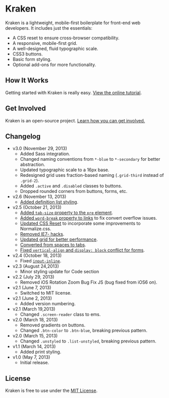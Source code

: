 # Kraken
Kraken is a lightweight, mobile-first boilerplate for front-end web developers. It includes just the essentials:

* A CSS reset to ensure cross-browser compatibility.
* A responsive, mobile-first grid.
* A well-designed, fluid typographic scale.
* CSS3 buttons.
* Basic form styling.
* Optional add-ons for more functionality.

## How It Works
Getting started with Kraken is really easy. [View the online tutorial](http://cferdinandi.github.com/kraken/).

## Get Involved
Kraken is an open-source project. [Learn how you can get involved.](http://cferdinandi.github.io/kraken/get-involved.html)

## Changelog
* v3.0 (November 29, 2013)
  * Added Sass integration.
  * Changed naming conventions from `*-blue` to `*-secondary` for better abstraction.
  * Updated typographic scale to a 16px base.
  * Redesigned grid uses fraction-based naming (`.grid-third` instead of  `.grid-2`).
  * Added `.active` and `.disabled` classes to buttons.
  * Dropped rounded corners from buttons, forms, etc.
* v2.6 (November 13, 2013)
  * [Added definition list styling](https://github.com/cferdinandi/kraken/issues/14).
* v2.5 (October 21, 2013)
  * [Added `tab-size` property to the `pre` element](https://github.com/cferdinandi/kraken/issues/12).
  * [Added `word-break` property to links](https://github.com/cferdinandi/kraken/issues/5) to fix convert overflow issues.
  * [Updated CSS Reset](https://github.com/cferdinandi/kraken/issues/8) to incorporate some improvements to Normalize.css.
  * [Removed IE7- hacks](https://github.com/cferdinandi/kraken/issues/7).
  * [Updated grid for better performance](https://github.com/cferdinandi/kraken/issues/9).
  * [Converted from spaces to tabs](https://github.com/cferdinandi/kraken/issues/11).
  * [Fixed `vertical-align` and `display: block` conflict for forms](https://github.com/cferdinandi/kraken/issues/13).
* v2.4 (October 18, 2013)
  * Fixed [`input-inline`](https://github.com/cferdinandi/kraken/issues/6).
* v2.3 (August 24,2013)
  * Minor styling update for Code section
* v2.2 (July 29, 2013)
  * Removed iOS Rotation Zoom Bug Fix JS (bug fixed from iOS6 on).
* v2.1 (June 7, 2013)
  * Switched to MIT license.
* v2.1 (June 2, 2013)
  * Added version numbering.
* v2.1 (March 19,2013)
  * Changed `.screen-reader` class to ems.
* v2.0 (March 18, 2013)
  * Removed gradients on buttons.
  * Changed `.btn-color` to `.btn-blue`, breaking previous pattern.
* v2.0 (March 15, 2013)
  * Changed `.unstyled` to `.list-unstyled`, breaking previous pattern.
* v1.1 (March 14, 2013)
  * Added print styling.
* v1.0 (May 7, 2013)
  * Initial release.

## License
Kraken is free to use under the [MIT License](http://gomakethings.com/mit/).
